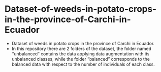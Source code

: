 # Dataset-of-weeds-in-potato-crops-in-the-province-of-Carchi-in-Ecuador
- Dataset of weeds in potato crops in the province of Carchi in Ecuador.
- In this repository there are 2 folders of the dataset, the folder named “unbalanced” contains the data applying data augmentation with its unbalanced classes, while the folder “balanced” corresponds to the balanced data with respect to the number of individuals of each class.
